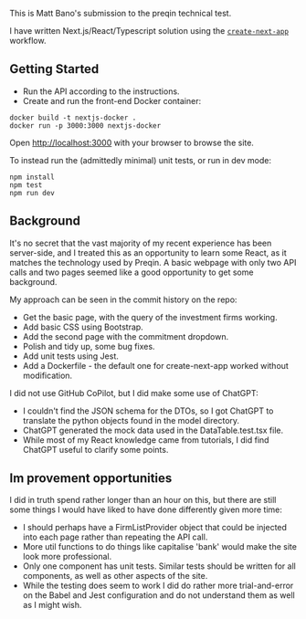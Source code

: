 This is Matt Bano's submission to the preqin technical test.

I have written Next.js/React/Typescript solution using the [`create-next-app`](https://github.com/vercel/next.js/tree/canary/packages/create-next-app) workflow.

## Getting Started

 - Run the API according to the instructions.
 - Create and run the front-end Docker container:
```
docker build -t nextjs-docker .
docker run -p 3000:3000 nextjs-docker
```

Open [http://localhost:3000](http://localhost:3000) with your browser to browse the site.

To instead run the (admittedly minimal) unit tests, or run in dev mode:
```
npm install
npm test
npm run dev
```

## Background

It's no secret that the vast majority of my recent experience has been server-side, and I treated this as an opportunity to learn some React, as it matches the technology used by Preqin. A basic webpage with only two API calls and two pages seemed like a good opportunity to get some background.

My approach can be seen in the commit history on the repo:
 - Get the basic page, with the query of the investment firms working.
 - Add basic CSS using Bootstrap.
 - Add the second page with the commitment dropdown.
 - Polish and tidy up, some bug fixes.
 - Add unit tests using Jest.
 - Add a Dockerfile - the default one for create-next-app worked without modification.

 I did not use GitHub CoPilot, but I did make some use of ChatGPT:
  - I couldn't find the JSON schema for the DTOs, so I got ChatGPT to translate the python objects found in the model directory.
  - ChatGPT generated the mock data used in the DataTable.test.tsx file.
  - While most of my React knowledge came from tutorials, I did find ChatGPT useful to clarify some points.

## Im provement opportunities

I did in truth spend rather longer than an hour on this, but there are still some things I would have liked to have done differently given more time:
 - I should perhaps have a FirmListProvider object that could be injected into each page rather than repeating the API call.
 - More util functions to do things like capitalise 'bank' would make the site look more professional.
 - Only one component has unit tests. Similar tests should be written for all components, as well as other aspects of the site.
 - While the testing does seem to work I did do rather more trial-and-error on the Babel and Jest configuration and do not understand them as well as I might wish.
